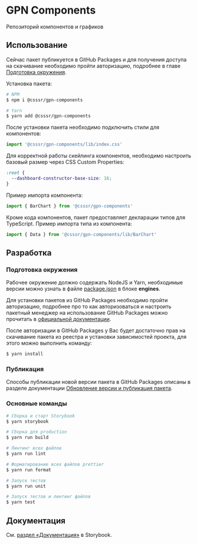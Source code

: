 # GPN Components
Репозиторий компонентов и графиков

## Использование

Сейчас пакет публикуется в GitHub Packages и для получения доступа на скачивание необходимо пройти авторизацию, подробнее в главе [Подготовка окружения](#подготовка-окружения).

Установка пакета:

```sh
# NPM
$ npm i @csssr/gpn-components

# Yarn
$ yarn add @csssr/gpn-components
```

После установки пакета необходимо подключить стили для компонентов:

```js
import '@csssr/gpn-components/lib/index.css'
```

Для корректной работы скейлинга компонентов, необходимо настроить базовый размер через CSS Custom Properties:

```css
:root {
  --dashboard-constructor-base-size: 16;
}
```

Пример импорта компонента:

```js
import { BarChart } from '@csssr/gpn-components'
```

Кроме кода компонентов, пакет предоставляет декларации типов для TypeScript. Пример импорта типа из компонента:

```ts
import { Data } from '@csssr/gpn-components/lib/BarChart'
```

## Разработка

### Подготовка окружения

Рабочее окружение должно содержать NodeJS и Yarn, необходимые версии можно узнать в файле [package.json](./package.json) в блоке **engines**.

Для установки пакетов из GitHub Packages необходимо пройти авторизацию, подробнее про то как авторизоваться и настроить пакетный менеджер на использование GitHub Packages можно прочитать в [официальной документации](https://help.github.com/en/packages/using-github-packages-with-your-projects-ecosystem/configuring-npm-for-use-with-github-packages).

После авторизации в GitHub Packages у Вас будет достаточно прав на скачивание пакета из реестра и установки зависимостей проекта, для этого можно выполнить команду:

```sh
$ yarn install
```

### Публикация

Способы публикации новой версии пакета в GitHub Packages описаны в разделе документации [Обновление версии и публикация пакета](http://master.gpn-components.csssr.cloud/?path=/docs/документация-обновление-версии-и-публикация-пакета--page).

### Основные команды

```sh
# Сборка и старт Storybook
$ yarn storybook

# Сборка для production
$ yarn run build

# Линтинг всех файлов
$ yarn run lint

# Форматирование всех файлов prettier
$ yarn run format

# Запуск тестов
$ yarn run unit

# Запуск тестов и линтинг файлов
$ yarn test
```

## Документация

См. [раздел «Документация»](http://master.gpn-components.csssr.cloud/?path=/docs/документация-договоренности-по-оформлению-кода--page) в Storybook.
